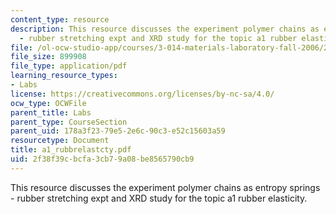 ```yaml
---
content_type: resource
description: This resource discusses the experiment polymer chains as entropy springs
  - rubber stretching expt and XRD study for the topic a1 rubber elasticity.
file: /ol-ocw-studio-app/courses/3-014-materials-laboratory-fall-2006/2f38f39cbcfa3cb79a08be8565790cb9_a1_rubbrelastcty.pdf
file_size: 899908
file_type: application/pdf
learning_resource_types:
- Labs
license: https://creativecommons.org/licenses/by-nc-sa/4.0/
ocw_type: OCWFile
parent_title: Labs
parent_type: CourseSection
parent_uid: 178a3f23-79e5-2e6c-90c3-e52c15603a59
resourcetype: Document
title: a1_rubbrelastcty.pdf
uid: 2f38f39c-bcfa-3cb7-9a08-be8565790cb9
---
```

This resource discusses the experiment polymer chains as entropy springs - rubber stretching expt and XRD study for the topic a1 rubber elasticity.